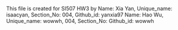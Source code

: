 This file is created for SI507 HW3 by 
Name: Xia Yan, Unique_name: isaacyan, Section_No: 004, Github_id: yanxia97
Name: Hao Wu, Unique_name: wowwh, 004, Section_No: Github_id: wowwh

